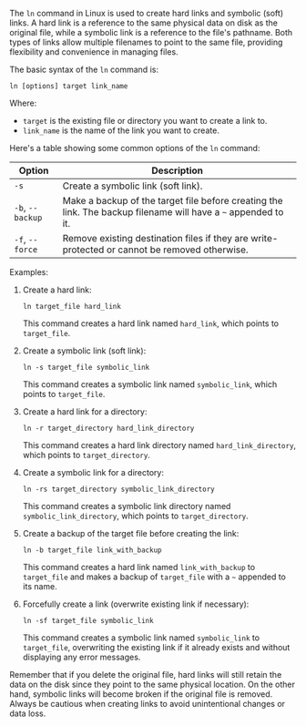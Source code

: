 The `ln` command in Linux is used to create hard links and symbolic (soft) links. A hard link is a reference to the same physical data on disk as the original file, while a symbolic link is a reference to the file's pathname. Both types of links allow multiple filenames to point to the same file, providing flexibility and convenience in managing files.

The basic syntax of the `ln` command is:

```
ln [options] target link_name
```

Where:
- `target` is the existing file or directory you want to create a link to.
- `link_name` is the name of the link you want to create.

Here's a table showing some common options of the `ln` command:

| Option        | Description                                                                                     |
|---------------|-------------------------------------------------------------------------------------------------|
| `-s`          | Create a symbolic link (soft link).                                                             |
| `-b`, `--backup` | Make a backup of the target file before creating the link. The backup filename will have a `~` appended to it. |
| `-f`, `--force`  | Remove existing destination files if they are write-protected or cannot be removed otherwise. |

Examples:

1. Create a hard link:
   ```
   ln target_file hard_link
   ```
   This command creates a hard link named `hard_link`, which points to `target_file`.

2. Create a symbolic link (soft link):
   ```
   ln -s target_file symbolic_link
   ```
   This command creates a symbolic link named `symbolic_link`, which points to `target_file`.

3. Create a hard link for a directory:
   ```
   ln -r target_directory hard_link_directory
   ```
   This command creates a hard link directory named `hard_link_directory`, which points to `target_directory`.

4. Create a symbolic link for a directory:
   ```
   ln -rs target_directory symbolic_link_directory
   ```
   This command creates a symbolic link directory named `symbolic_link_directory`, which points to `target_directory`.

5. Create a backup of the target file before creating the link:
   ```
   ln -b target_file link_with_backup
   ```
   This command creates a hard link named `link_with_backup` to `target_file` and makes a backup of `target_file` with a `~` appended to its name.

6. Forcefully create a link (overwrite existing link if necessary):
   ```
   ln -sf target_file symbolic_link
   ```
   This command creates a symbolic link named `symbolic_link` to `target_file`, overwriting the existing link if it already exists and without displaying any error messages.

Remember that if you delete the original file, hard links will still retain the data on the disk since they point to the same physical location. On the other hand, symbolic links will become broken if the original file is removed. Always be cautious when creating links to avoid unintentional changes or data loss.
